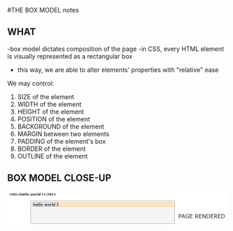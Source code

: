 #THE BOX MODEL notes
 
## WHAT 

-box model dictates composition of the page
-in CSS, every HTML element is visually represented as a rectangular box 
- this way, we are able to alter elements' properties with "relative" ease

We may control:
  1. SIZE of the element
  2. WIDTH of the element
  3. HEIGHT of the element
  4. POSITION of the element 
  5. BACKGROUND of the element
  6. MARGIN between two elements
  7. PADDING of the element's box
  8. BORDER of the element 
  9. OUTLINE of the element
  

  
  
## BOX MODEL CLOSE-UP

 ![SH1, block level on page ](images/BOX_1.png)

